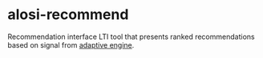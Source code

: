 # alosi-recommend

Recommendation interface LTI tool that presents ranked recommendations
based on signal from [adaptive engine](https://github.com/harvard-vpal/adaptive-engine).
